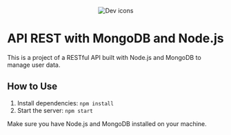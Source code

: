 <p align="center">
  <img src="https://skillicons.dev/icons?i=nodejs,express,mongo" alt="Dev icons" />
</p>

# API REST with MongoDB and Node.js

This is a project of a RESTful API built with Node.js and MongoDB to manage user data.

<!--## Features-->

<!--- User registration, update, and deletion-->
<!--- Retrieval of user information-->
<!--- Integration with MongoDB for data storage-->

## How to Use

1. Install dependencies: `npm install`
2. Start the server: `npm start`

Make sure you have Node.js and MongoDB installed on your machine.

<!--## Project Structure-->
<!--...-->
